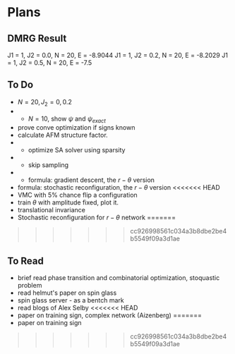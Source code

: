 Plans
============================

## DMRG Result
J1 = 1, J2 = 0.0, N = 20, E = -8.9044
J1 = 1, J2 = 0.2, N = 20, E = -8.2029
J1 = 1, J2 = 0.5, N = 20, E = -7.5

## To Do
* $N = 20, J_2 = 0, 0.2$
* - $N = 10$, show $\psi$ and $\psi_{exact}$
* prove conve optimization if signs known
* calculate AFM structure factor.
* - optimize SA solver using sparsity
* - skip sampling
* - formula: gradient descent, the $r-\theta$ version
* formula: stochastic reconfiguration, the $r-\theta$ version
<<<<<<< HEAD
* VMC with 5% chance flip a configuration
* train $\theta$ with amplitude fixed, plot it.
* translational invariance
* Stochastic reconfiguration for $r-\theta$ network
=======
>>>>>>> cc926998561c034a3b8dbe2be4b5549f09a3d1ae

## To Read
* brief read phase transition and combinatorial optimization, stoquastic problem
* read helmut's paper on spin glass
* spin glass server - as a bentch mark
* read blogs of Alex Selby
<<<<<<< HEAD
* paper on training sign, complex network (Aizenberg)
=======
* paper on training sign
>>>>>>> cc926998561c034a3b8dbe2be4b5549f09a3d1ae
